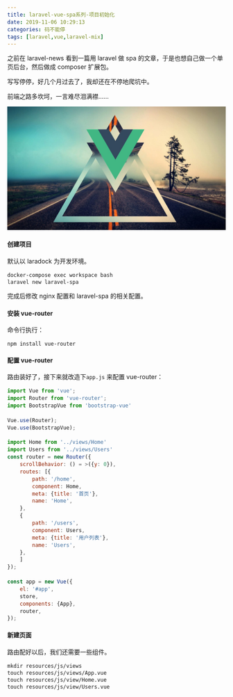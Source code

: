 ```yaml
---
title: laravel-vue-spa系列-项目初始化
date: 2019-11-06 10:29:13
categories: 码不能停
tags: [laravel,vue,laravel-mix]
---
```


之前在 laravel-news 看到一篇用 laravel 做 spa 的文章，于是也想自己做一个单页后台，然后做成 composer 扩展包。

写写停停，好几个月过去了，我却还在不停地爬坑中。

前端之路多坎坷，一言难尽泪满襟……

![](laravel-vue-spa-init/laravel-vue.jpg)
<!-- more -->

#### 创建项目
默认以 laradock 为开发环境。

```
docker-compose exec workspace bash
laravel new laravel-spa
```

完成后修改 nginx 配置和 laravel-spa 的相关配置。

#### 安装 vue-router

命令行执行：
```shell
npm install vue-router
```
#### 配置 vue-router
路由装好了，接下来就改造下`app.js` 来配置 vue-router：

```javascript
import Vue from 'vue';
import Router from 'vue-router';
import BootstrapVue from 'bootstrap-vue'

Vue.use(Router);
Vue.use(BootstrapVue);

import Home from '../views/Home'
import Users from '../views/Users'
const router = new Router({
	scrollBehavior: () = >({y: 0}),
	routes: [{
		path: '/home',
		component: Home,
		meta: {title: '首页'},
		name: 'Home',
	},
	{
		path: '/users',
		component: Users,
		meta: {title: '用户列表'},
		name: 'Users',
	},
	]
});

const app = new Vue({
    el: '#app',
    store,
    components: {App},
    router,
});
```
#### 新建页面
路由配好以后，我们还需要一些组件。
```
mkdir resources/js/views
touch resources/js/views/App.vue
touch resources/js/view/Home.vue
touch resources/js/view/Users.vue
```
